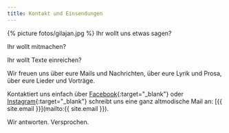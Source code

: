 ```yaml
---
title: Kontakt und Einsendungen 
---
```


{% picture fotos/gilajan.jpg %}
Ihr wollt uns etwas sagen?

Ihr wollt mitmachen?

Ihr wollt Texte einreichen? 

Wir freuen uns über eure Mails und Nachrichten, über eure Lyrik und Prosa, über eure Lieder und Vorträge.

Kontaktiert uns einfach über [Facebook]({{site.facebook}}){:target="_blank"} oder [Instagram]({{site.instagram}}){:target="_blank"} schreibt uns eine ganz altmodische Mail an: [{{ site.email }}](mailto:{{ site.email }}). 

Wir antworten. Versprochen.